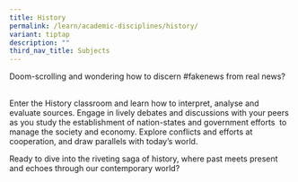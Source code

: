 ```yaml
---
title: History
permalink: /learn/academic-disciplines/history/
variant: tiptap
description: ""
third_nav_title: Subjects
---
```

<p>Doom-scrolling and wondering how to discern #fakenews from real news?</p><p><br>Enter the History classroom and learn how to interpret, analyse and evaluate sources. Engage in lively debates and discussions with your peers as you study the establishment of nation-states and government efforts&nbsp; to manage the society and economy. Explore conflicts and efforts at cooperation, and draw parallels with today’s world.</p><p></p><p>Ready to dive into the riveting saga of history, where past meets present and echoes through our contemporary world?</p>